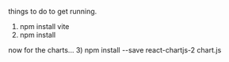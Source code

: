 things to do to get running.
1) npm install vite
2) npm install

now for the charts...
3) npm install --save react-chartjs-2 chart.js
